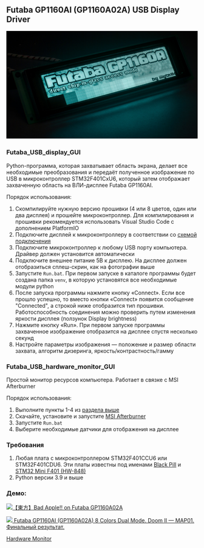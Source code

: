 ## Futaba GP1160AI (GP1160A02A) USB Display Driver

![](https://github.com/iiiytn1k/Futaba_GP1160A/blob/master/KDPV.jpg?raw=true)


### Futaba_USB_display_GUI

Python-программа, которая захватывает область экрана, делает все необходимые преобразования и передаёт полученное изображение по USB в микроконтроллер STM32F401CxU6, который затем отображает захваченную область на ВЛИ-дисплее Futaba GP1160AI.

Порядок использования:  
1. Скомпилируйте нужную версию прошивки (4 или 8 цветов, один или два дисплея) и прошейте микроконтроллер. Для компилирования и прошивки рекомендуется использовать Visual Studio Code с дополнением PlatformIO
2. Подключите дисплей к микроконтроллеру в соответствии со [схемой подключения](https://github.com/iiiytn1k/Futaba_GP1160A/blob/master/Connection.png?raw=true)
3. Подключите микроконтроллер к любому USB порту компьютера. Драйвер должен установится автоматически
4. Подключите внешнее питание 5В к дисплею. На дисплее должен отобразиться сплеш-скрин, как на фотографии выше
5. Запустите ```Run.bat```. При первом запуске в каталоге программы будет создана папка ```venv```, в которую установятся все необходимые модули python
6. После запуска программы нажмите кнопку «Connect». Если все прошло успешно, то вместо кнопки «Connect» появится сообщение "Connected", а строкой ниже отобразится тип прошивки. Работоспособность соединения можно проверить путем изменения яркости дисплея (ползунок Display brightness)
7. Нажмите кнопку «Run». При первом запуске программы захваченное изображение отобразится на дисплее спустя несколько секунд
8. Настройте параметры изображения — положение и размер области захвата, алгоритм дизеринга, яркость/контрастность/гамму

### Futaba_USB_hardware_monitor_GUI

Простой монитор ресурсов компьютера. Работает в связке с MSI Afterburner

Порядок использования:  
1. Выполните пункты 1-4 из [раздела выше](#futaba_usb_display_gui)
2. Скачайте, установите и запустите [MSI Afterburner](https://www.msi.com/Landing/afterburner/graphics-cards)
3. Запустите ```Run.bat```
4. Выберите необходимые датчики для отображения на дисплее

### Требования
1. Любая плата с микроконтроллером STM32F401CCU6 или STM32F401CDU6. Эти платы известны под именами [Black Pill](https://stm32-base.org/boards/STM32F401CCU6-WeAct-Black-Pill-V1.2) и [STM32 Mini F401 (HW-848)](https://stm32-base.org/boards/STM32F401CCU6-STM32-Mini-F401)
2. Python версии 3.9 и выше

### Демо:
![](https://img.shields.io/badge/-youtube?logo=youtube&style=social)[【東方】Bad Apple!! on Futaba GP1160A02A](https://youtu.be/tSLnOEqLiwY)

![](https://img.shields.io/badge/-youtube?logo=youtube&style=social)[ Futaba GP1160AI (GP1160A02A) 8 Colors Dual Mode. Doom II — MAP01. Финальный результат.](https://youtu.be/7nB765_jwOM)

[Hardware Monitor](https://github.com/iiiytn1k/Futaba_GP1160A/blob/master/hm.jpg?raw=true)
